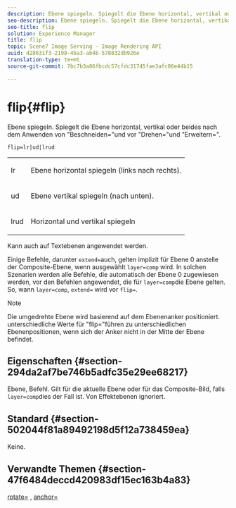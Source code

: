 ```yaml
---
description: Ebene spiegeln. Spiegelt die Ebene horizontal, vertikal oder beides nach dem Anwenden von "Beschneiden="und vor "Drehen="und "Erweitern=".
seo-description: Ebene spiegeln. Spiegelt die Ebene horizontal, vertikal oder beides nach dem Anwenden von "Beschneiden="und vor "Drehen="und "Erweitern=".
seo-title: flip
solution: Experience Manager
title: flip
topic: Scene7 Image Serving - Image Rendering API
uuid: d28631f3-2198-4ba3-ab4b-578832db926e
translation-type: tm+mt
source-git-commit: 7bc7b3a86fbcdc57cfdc31745fae3afc06e44b15

---
```



# flip{#flip}

Ebene spiegeln. Spiegelt die Ebene horizontal, vertikal oder beides nach dem Anwenden von &quot;Beschneiden=&quot;und vor &quot;Drehen=&quot;und &quot;Erweitern=&quot;.

`flip=lr|ud|lrud`

<table id="simpletable_072CA0E24B7146D48AEFD70E51E849C2"> 
 <tr class="strow"> 
  <td class="stentry"> <p> <span class="codeph"> lr </span> </p> </td> 
  <td class="stentry"> <p>Ebene horizontal spiegeln (links nach rechts). </p> </td> 
 </tr> 
 <tr class="strow"> 
  <td class="stentry"> <p> <span class="codeph"> ud </span> </p> </td> 
  <td class="stentry"> <p>Ebene vertikal spiegeln (nach unten). </p> </td> 
 </tr> 
 <tr class="strow"> 
  <td class="stentry"> <p> <span class="codeph"> lrud </span> </p> </td> 
  <td class="stentry"> <p>Horizontal und vertikal spiegeln </p> </td> 
 </tr> 
</table>

Kann auch auf Textebenen angewendet werden.

Einige Befehle, darunter `extend=`auch, gelten implizit für Ebene 0 anstelle der Composite-Ebene, wenn ausgewählt `layer=comp` wird. In solchen Szenarien werden alle Befehle, die automatisch der Ebene 0 zugewiesen werden, vor den Befehlen angewendet, die für `layer=comp`die Ebene gelten. So, wann `layer=comp`, `extend=` wird vor `flip=`.

>[!NOTE]
>
>Die umgedrehte Ebene wird basierend auf dem Ebenenanker positioniert. unterschiedliche Werte für &quot;flip=&quot;führen zu unterschiedlichen Ebenenpositionen, wenn sich der Anker nicht in der Mitte der Ebene befindet.

## Eigenschaften {#section-294da2af7be746b5adfc35e29ee68217}

Ebene, Befehl. Gilt für die aktuelle Ebene oder für das Composite-Bild, falls `layer=comp`dies der Fall ist. Von Effektebenen ignoriert.

## Standard {#section-502044f81a89492198d5f12a738459ea}

Keine.

## Verwandte Themen {#section-47f6484deccd420983df15ec163b4a83}

[rotate=](../../../../../is-api/http-ref/image-serving-api-ref/c-http-protocol-reference/c-command-reference/r-rotate.md#reference-12abb086635546ec9ec2e1a793dc1096) , [anchor=](../../../../../is-api/http-ref/image-serving-api-ref/c-http-protocol-reference/c-command-reference/r-anchor.md#reference-6661e548ab284b82828d8d94c8ddeb7c)
